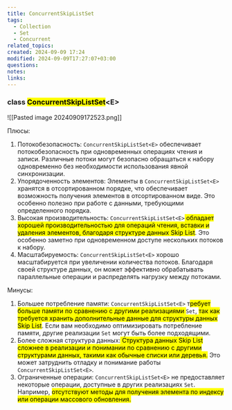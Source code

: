 ```yaml
---
title: ConcurrentSkipListSet
tags:
  - Collection
  - Set
  - Concurrent
related_topics: 
created: 2024-09-09 17:24
modified: 2024-09-09T17:27:07+03:00
questions: 
notes: 
links: 
---
```

### class <mark class="hltr-orange">ConcurrentSkipListSet</mark>\<E>

![[Pasted image 20240909172523.png]]

Плюсы:

1. Потокобезопасность: `ConcurrentSkipListSet<E>` обеспечивает потокобезопасность при одновременных операциях чтения и записи. Различные потоки могут безопасно обращаться к набору одновременно без необходимости использования явной синхронизации.
2. Упорядоченность элементов: Элементы в `ConcurrentSkipListSet<E>` хранятся в отсортированном порядке, что обеспечивает возможность получения элементов в отсортированном виде. Это особенно полезно при работе с данными, требующими определенного порядка.
3. Высокая производительность: `ConcurrentSkipListSet<E>`<mark class="hltr-purple"> обладает хорошей производительностью для операций чтения, вставки и удаления элементов, благодаря структуре данных Skip List</mark>. Это особенно заметно при одновременном доступе нескольких потоков к набору.
4. Масштабируемость: `ConcurrentSkipListSet<E>` хорошо масштабируется при увеличении количества потоков. Благодаря своей структуре данных, он может эффективно обрабатывать параллельные операции и распределять нагрузку между потоками.

Минусы:

1. Большее потребление памяти: `ConcurrentSkipListSet<E>` т<mark class="hltr-yellow">ребует больше памяти по сравнению с другими реализациями </mark>`Set`, <mark class="hltr-yellow">так как требуется хранить дополнительные данные для структуры данных Skip List</mark>. Если вам необходимо оптимизировать потребление памяти, другие реализации `Set` могут быть более подходящими.
2. Более сложная структура данных:<mark class="hltr-yellow"> Структура данных Skip List сложнее в реализации и понимании по сравнению с другими структурами данных, такими как обычные списки или деревья.</mark> Это может затруднить отладку и понимание работы `ConcurrentSkipListSet<E>`.
3. Ограниченные операции: `ConcurrentSkipListSet<E>` не предоставляет некоторые операции, доступные в других реализациях `Set`. Например, <mark class="hltr-yellow">отсутствуют методы для получения элемента по индексу или операции массового обновления.</mark>

